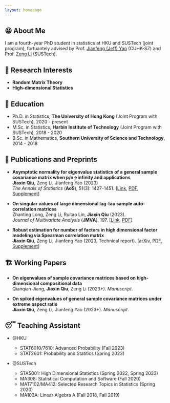 ```yaml
---
layout: homepage
---
```


## 😀 About Me

I am a fourth-year PhD student in statistics at HKU and SUSTech (joint program), fortuantely advised by Prof. [Jianfeng (Jeff) Yao](https://jianfengyao.wordpress.com/) (CUHK-SZ) and Prof. [Zeng Li](https://sites.google.com/site/zenglihku/zeng-li-%E6%9D%8E%E6%9B%BE) (SUSTech). 

## 🧐 Research Interests

- **Random Matrix Theory** 
- **High-dimensional Statistics** 

## 🏫 Education

- Ph.D. in Statistics, **The University of Hong Kong** (Joint Program with SUSTech), 2020 - present
- M.Sc. in Statistics, **Harbin Institute of Technology** (Joint Program with SUSTech), 2018 - 2020
- B.Sc. in Mathematics, **Southern University of Science and Technology**, 2014 - 2018

## 📝 Publications and Preprints

- **Asymptotic normality for eigenvalue statistics of a general sample covariance matrix when p/n->infinity and applications**\
  **Jiaxin Qiu**, Zeng Li, Jianfeng Yao (2023)\
  *The Annals of Statistics* (**AoS**), 51(3): 1427-1451. [[Link](https://doi.org/10.1214/23-AOS2300), [PDF](/assets/files/papers/2023-AoS-main.pdf), [Supplement](/assets/files/papers/2023-AoS-supp.pdf)]

- **On singular values of large dimensional lag-tau sample auto-correlation matrices**\
  Zhanting Long, Zeng Li, Ruitao Lin, **Jiaxin Qiu** (2023).\
  *Journal of Multivariate Analysis* (**JMVA**), 197. [[Link](https://doi.org/10.1016/j.jmva.2023.105205), [PDF](/assets/files/papers/2023-JMVA.pdf)]

- **Robust estimation for number of factors in high dimensional factor modeling via Spearman correlation matrix**\
  **Jiaxin Qiu**, Zeng Li, Jianfeng Yao (2023, Technical report).
  [[arXiv](https://arxiv.org/abs/2309.00870), [PDF](/assets/files/papers/2023-Spearman-main.pdf), [Supplement](/assets/files/papers/2023-Spearman-supp.pdf)] 
  
  
## 🏗️ Working Papers

- **On eigenvalues of sample covariance matrices based on high-dimensional compositional data**\
  Qianqian Jiang, **Jiaxin Qiu**, Zeng Li (2023+). *Manuscript*.

- **On spiked eigenvalues of general sample covariance matrices under extreme aspect ratio**\
  **Jiaxin Qiu**, Zeng Li, Jianfeng Yao (2023+). *Manuscript*.

## 😴 Teaching Assistant 

- @HKU
  - STAT6010/7610: Advanced Probability (Fall 2023)
  - STAT2601: Probability and Statitics (Spring 2023)

- @SUSTech
  - STA5001: High Dimensional Statistics (Spring 2022, Spring 2023)
  - MA308: Statistical Computation and Software (Fall 2020)
  - MAT7102/MA412: Selected Research Topics in Statistics (Spring 2020)
  - MA103A: Linear Algebra A (Fall 2018, Fall 2019)

